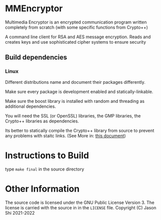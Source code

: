 # MMEncryptor

Multimedia Encryptor is an encrypted communication program written completely from scratch (with some specific functions from Crypto++)

A command line client for RSA and AES message encryption. Reads and creates keys and use sophisticated cipher systems to ensure security

## Build dependencies

<!--
[//]: # (Depending on each version of Linux, the packages are named differently)
[//]: # (### Linux)
[//]: # (* libboost-random-dev (1.74.0.3 or above)
[//]: # (* libboost-thread-dev (1.74.0.3 or above)
[//]: # (* libssl-dev (1.1.1 or above)
[//]: # (* libgmp-dev (6.2.1 or above)
[//]: # (* libcrypto++-dev (8.4 or above)
-->

### Linux

Different distributions name and document their packages differently. 

Make sure every package is development enabled and statically-linkable. 

Make sure the boost library is installed with random and threading as additional dependencies. 

You will need the SSL (or OpenSSL) libraries, the GMP libraries, the Crypto++ libraries as dependencies. 

Its better to statically compile the Crypto++ library from source to prevent any problems with staitc links. (See More in: <a href="./CRYPTOPP.md">this document</a>)

# Instructions to Build

type ```make final``` in the source directory

# Other Information

The source code is licensed under the GNU Public License Version 3.
The license is carried with the source in in the `LICENSE` file.
Copyright (C) Jason Shi 2021-2022
